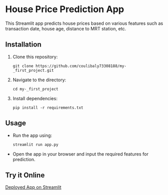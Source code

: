 # House Price Prediction App

This Streamlit app predicts house prices based on various features such as transaction date, house age, distance to MRT station, etc.

## Installation

1. Clone this repository:
   ```
   git clone https://github.com/coulibaly73308188/my-_first_project.git
   ```
2. Navigate to the directory:
   ```
   cd my-_first_project
   ```
3. Install dependencies:
   ```
   pip install -r requirements.txt
   ```

## Usage

- Run the app using:
   ```
   streamlit run app.py
   ```
- Open the app in your browser and input the required features for prediction.

## Try it Online

[Deployed App on Streamlit](https://my-firstproject-7kgi7gav9fcd8xdgxdbuy6.streamlit.app/)
